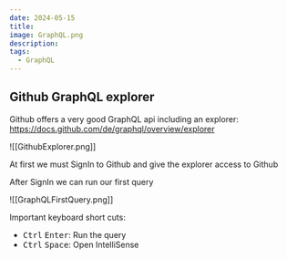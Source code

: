 ```yaml
---
date: 2024-05-15
title: 
image: GraphQL.png
description: 
tags:
  - GraphQL
---
```


## Github GraphQL explorer

Github offers a very good GraphQL api including an explorer: <https://docs.github.com/de/graphql/overview/explorer>

![[GithubExplorer.png]]

At first we must SignIn to Github and give the explorer access to Github

After SignIn we can run our first query

![[GraphQLFirstQuery.png]]

Important keyboard short cuts:

- <kbd>Ctrl</kbd> <kbd>Enter</kbd>: Run the query
- <kbd>Ctrl</kbd> <kbd>Space</kbd>: Open IntelliSense
